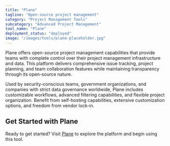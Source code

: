 ```yaml
---
title: "Plane"
tagline: "Open-source project management"
category: "Project Management Tools"
subcategory: "Advanced Project Management"
tool_name: "Plane"
deployment_status: "deployed"
image: "/images/tools/plane-placeholder.jpg"
---
```

Plane offers open-source project management capabilities that provide teams with complete control over their project management infrastructure and data. This platform delivers comprehensive issue tracking, project planning, and team collaboration features while maintaining transparency through its open-source nature.

Used by security-conscious teams, government organizations, and companies with strict data governance worldwide, Plane includes customizable workflows, advanced filtering capabilities, and flexible project organization. Benefit from self-hosting capabilities, extensive customization options, and freedom from vendor lock-in.

## Get Started with Plane

Ready to get started? Visit [Plane](https://plane.so) to explore the platform and begin using this tool.